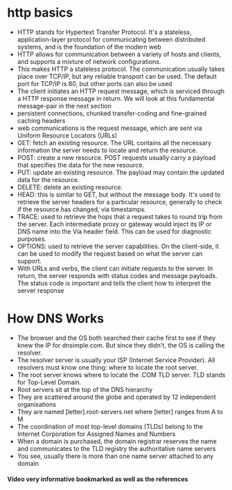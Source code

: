 # http basics
* HTTP stands for Hypertext Transfer Protocol. It's a stateless, application-layer protocol for communicating between distributed systems, and is the foundation of the modern web
* HTTP allows for communication between a variety of hosts and clients, and supports a mixture of network configurations.
* This makes HTTP a stateless protocol. The communication usually takes place over TCP/IP, but any reliable transport can be used. The default port for TCP/IP is 80, but other ports can also be used
* The client initiates an HTTP request message, which is serviced through a HTTP response message in return. We will look at this fundamental message-pair in the next section
* persistent connections, chunked transfer-coding and fine-grained caching headers
* web communications is the request message, which are sent via Uniform Resource Locators (URLs)
* GET: fetch an existing resource. The URL contains all the necessary information the server needs to locate and return the resource.
* POST: create a new resource. POST requests usually carry a payload that specifies the data for the new resource.
* PUT: update an existing resource. The payload may contain the updated data for the resource.
* DELETE: delete an existing resource.
* HEAD: this is similar to GET, but without the message body. It's used to retrieve the server headers for a particular resource, generally to check if the resource has changed, via timestamps.
* TRACE: used to retrieve the hops that a request takes to round trip from the server. Each intermediate proxy or gateway would inject its IP or DNS name into the Via header field. This can be used for diagnostic purposes.
* OPTIONS: used to retrieve the server capabilities. On the client-side, it can be used to modify the request based on what the server can support.
* With URLs and verbs, the client can initiate requests to the server. In return, the server responds with status codes and message payloads. The status code is important and tells the client how to interpret the server response

# How DNS Works
* The browser and the OS both searched their cache first to see if they knew the IP for dnsimple.com. But since they didn't, the OS is calling the resolver.
* The resolver server is usually your ISP (Internet Service Provider). All resolvers must know one thing: where to locate the root server.
* The root server knows where to locate the .COM TLD server. TLD stands for Top-Level Domain.
* Root servers sit at the top of the DNS hierarchy
* They are scattered around the globe and operated by 12 independent organisations
* They are named [letter].root-servers.net where [letter] ranges from A to M
* The coordination of most top-level domains (TLDs) belong to the Internet Corporation for Assigned Names and Numbers
* When a domain is purchased, the domain registrar reserves the name and communicates to the TLD registry the authoritative name servers
* You see, usually there is more than one name server attached to any domain

#### Video very informative bookmarked as well as the references 